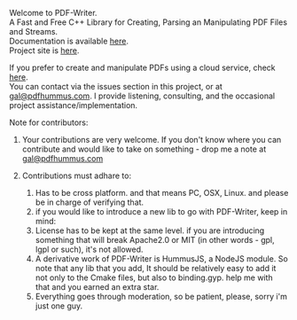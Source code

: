 Welcome to PDF-Writer.   
A Fast and Free C++ Library for Creating, Parsing an Manipulating PDF Files and Streams.   
Documentation is available [here](https://github.com/galkahana/PDF-Writer/wiki).   
Project site is [here](http://www.pdfhummus.com).   


If you prefer to create and manipulate PDFs using a cloud service, check [here](http://services.pdfhummus.com).   
You can contact via the issues section in this project, or at [gal@pdfhummus.com](mailto:gal@pdfhummus.com). I provide  listening, consulting, and the occasional project assistance/implementation. 

Note for contributors:

1. Your contributions are very welcome. If you don't know where you can contribute and would like to take on something - drop me a note at gal@pdfhummus.com

2. Contributions must adhare to:
    1. Has to be cross platform. and that means PC, OSX, Linux. and please be in charge of verifying that.
    2. if you would like to introduce a new lib to go with PDF-Writer, keep in mind:
      1. License has to be kept at the same level. if you are introducing something that will break Apache2.0 or MIT (in other words - gpl, lgpl or such), it's not allowed.
      2. A derivative work of PDF-Writer is HummusJS, a NodeJS module. So note that any lib that you add, It should be relatively easy to add it not only to the Cmake files, but also to binding.gyp. help me with that and you earned an extra star.
    3. Everything goes through moderation, so be patient, please, sorry i'm just one guy. 
